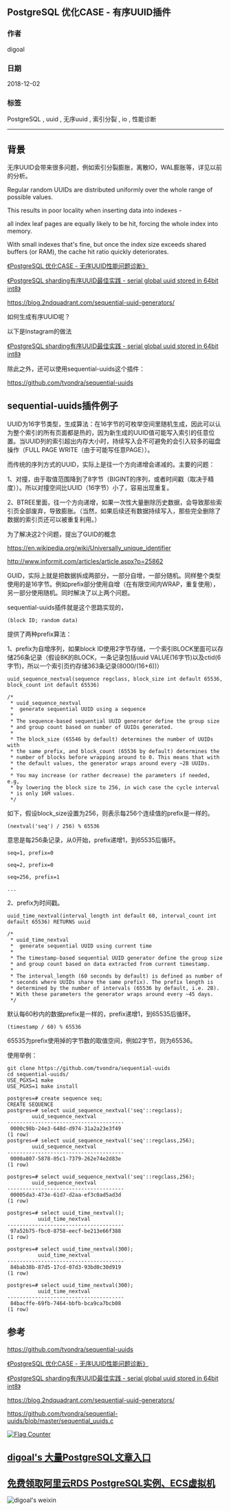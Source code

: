 ## PostgreSQL 优化CASE - 有序UUID插件   
                                                                                        
### 作者                                                                                                                                     
digoal                                                                                   
                                                                                          
### 日期                                                                                     
2018-12-02                                                                                    
                                                                                      
### 标签                                                                                   
PostgreSQL , uuid , 无序uuid , 索引分裂 , io , 性能诊断         
                                                                                        
----                                                                                  
                                                                                           
## 背景          
无序UUID会带来很多问题，例如索引分裂膨胀，离散IO，WAL膨胀等，详见以前的分析。  
  
Regular random UUIDs are distributed uniformly over the whole range of possible values.   
  
This results in poor locality when inserting data into indexes -   
  
all index leaf pages are equally likely to be hit, forcing the whole index into memory.   
  
With small indexes that's fine, but once the index size exceeds shared buffers (or RAM), the cache hit ratio quickly deteriorates.  
  
[《PostgreSQL 优化CASE - 无序UUID性能问题诊断》](../201210/20121024_01.md)    
  
[《PostgreSQL sharding有序UUID最佳实践 - serial global uuid stored in 64bit int8》](../201301/20130122_01.md)    
  
https://blog.2ndquadrant.com/sequential-uuid-generators/  
  
如何生成有序UUID呢？  
  
以下是Instagram的做法  
  
[《PostgreSQL sharding有序UUID最佳实践 - serial global uuid stored in 64bit int8》](../201301/20130122_01.md)    
  
除此之外，还可以使用sequential-uuids这个插件：  
  
https://github.com/tvondra/sequential-uuids  
  
## sequential-uuids插件例子  
UUID为16字节类型，生成算法：在16字节的可枚举空间里随机生成，因此可以认为整个索引的所有页面都是热的，因为新生成的UUID值可能写入索引的任意位置。当UUID列的索引超出内存大小时，持续写入会不可避免的会引入较多的磁盘操作（FULL PAGE WRITE（由于可能写任意PAGE））。  
  
而传统的序列方式的UUID，实际上是往一个方向递增会递减的。主要的问题：  
  
1、对撞，由于取值范围降到了8字节（BIGINT的序列，或者时间戳（取决于精度））。所以对撞空间比UUID（16字节）小了，容易出现重复。  
  
2、BTREE里面，往一个方向递增，如果一次性大量删除历史数据，会导致那些索引页全部废弃，导致膨胀。（当然，如果后续还有数据持续写入，那些完全删除了数据的索引页还可以被重复利用。）  
  
为了解决这2个问题，提出了GUID的概念  
  
https://en.wikipedia.org/wiki/Universally_unique_identifier  
  
http://www.informit.com/articles/article.aspx?p=25862  
  
GUID，实际上就是把数据拆成两部分，一部分自增，一部分随机。同样整个类型使用的是16字节。例如prefix部分使用自增（在有限空间内WRAP，重复使用），另一部分使用随机。同时解决了以上两个问题。  
  
sequential-uuids插件就是这个思路实现的，  
  
  
```  
(block ID; random data)  
```  
  
提供了两种prefix算法：  
  
1、prefix为自增序列，如果block ID使用2字节存储，一个索引BLOCK里面可以存储256条记录（假设8K的BLOCK，一条记录包括uuid VALUE(16字节)以及ctid(6字节)，所以一个索引页约存储363条记录(8000/(16+6))）  
  
  
```  
uuid_sequence_nextval(sequence regclass, block_size int default 65536, block_count int default 65536)  
```  
  
```  
/*  
 * uuid_sequence_nextval  
 *	generate sequential UUID using a sequence  
 *  
 * The sequence-based sequential UUID generator define the group size  
 * and group count based on number of UUIDs generated.  
 *  
 * The block_size (65546 by default) determines the number of UUIDs with  
 * the same prefix, and block_count (65536 by default) determines the  
 * number of blocks before wrapping around to 0. This means that with  
 * the default values, the generator wraps around every ~2B UUIDs.  
 *  
 * You may increase (or rather decrease) the parameters if needed, e.g,  
 * by lowering the block size to 256, in wich case the cycle interval  
 * is only 16M values.  
 */  
```  
  
如下，假设block_size设置为256，则表示每256个连续值的prefix是一样的。  
  
```  
(nextval('seq') / 256) % 65536  
```  
  
意思是每256条记录，从0开始，prefix递增1，到65535后循环。  
  
```  
seq=1, prefix=0  
  
seq=2, prefix=0  
  
seq=256, prefix=1  
  
...  
```  
  
2、prefix为时间戳。  
  
```  
uuid_time_nextval(interval_length int default 60, interval_count int default 65536) RETURNS uuid  
```  
  
```  
/*  
 * uuid_time_nextval  
 *	generate sequential UUID using current time  
 *  
 * The timestamp-based sequential UUID generator define the group size  
 * and group count based on data extracted from current timestamp.  
 *  
 * The interval_length (60 seconds by default) is defined as number of  
 * seconds where UUIDs share the same prefix). The prefix length is  
 * determined by the number of intervals (65536 by default, i.e. 2B).  
 * With these parameters the generator wraps around every ~45 days.  
 */  
```  
  
默认每60秒内的数据prefix是一样的，prefix递增1，到65535后循环。  
  
```  
(timestamp / 60) % 65536  
```  
  
65535为prefix使用掉的字节数的取值空间，例如2字节，则为65536。    
  
使用举例：  
  
```  
git clone https://github.com/tvondra/sequential-uuids  
cd sequential-uuids/  
USE_PGXS=1 make  
USE_PGXS=1 make install  
```  
  
```  
postgres=# create sequence seq;  
CREATE SEQUENCE  
postgres=# select uuid_sequence_nextval('seq'::regclass);  
        uuid_sequence_nextval           
--------------------------------------  
 0000c98b-24e3-648d-d974-31a2a23e3f49  
(1 row)  
postgres=# select uuid_sequence_nextval('seq'::regclass,256);  
        uuid_sequence_nextval           
--------------------------------------  
 0000a807-5878-05c1-7379-262e74e2d83e  
(1 row)  
  
postgres=# select uuid_sequence_nextval('seq'::regclass,256);  
        uuid_sequence_nextval           
--------------------------------------  
 00005da3-473e-61d7-d2aa-ef3c0ad5ad3d  
(1 row)  
  
postgres=# select uuid_time_nextval();  
          uuid_time_nextval             
--------------------------------------  
 97a52b75-fbc0-8758-eecf-be213e66f388  
(1 row)  
  
postgres=# select uuid_time_nextval(300);  
          uuid_time_nextval             
--------------------------------------  
 84bab38b-87d5-17cd-07d3-93bd0c30d919  
(1 row)  
  
postgres=# select uuid_time_nextval(300);  
          uuid_time_nextval             
--------------------------------------  
 84bacffe-69fb-7464-bbfb-bca9ca7bcb08  
(1 row)  
```  
  
## 参考  
https://github.com/tvondra/sequential-uuids  
  
[《PostgreSQL 优化CASE - 无序UUID性能问题诊断》](../201210/20121024_01.md)    
  
[《PostgreSQL sharding有序UUID最佳实践 - serial global uuid stored in 64bit int8》](../201301/20130122_01.md)    
  
https://blog.2ndquadrant.com/sequential-uuid-generators/  
    
https://github.com/tvondra/sequential-uuids/blob/master/sequential_uuids.c  
    
  
<a rel="nofollow" href="http://info.flagcounter.com/h9V1"  ><img src="http://s03.flagcounter.com/count/h9V1/bg_FFFFFF/txt_000000/border_CCCCCC/columns_2/maxflags_12/viewers_0/labels_0/pageviews_0/flags_0/"  alt="Flag Counter"  border="0"  ></a>  
  
  
## [digoal's 大量PostgreSQL文章入口](https://github.com/digoal/blog/blob/master/README.md "22709685feb7cab07d30f30387f0a9ae")
  
  
## [免费领取阿里云RDS PostgreSQL实例、ECS虚拟机](https://free.aliyun.com/ "57258f76c37864c6e6d23383d05714ea")
  
  
![digoal's weixin](../pic/digoal_weixin.jpg "f7ad92eeba24523fd47a6e1a0e691b59")
  
